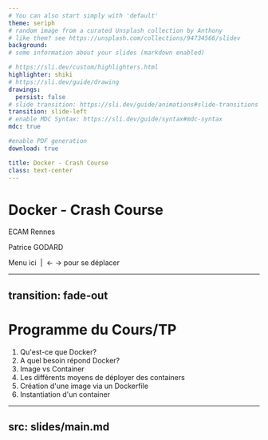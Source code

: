 ```yaml
---
# You can also start simply with 'default'
theme: seriph
# random image from a curated Unsplash collection by Anthony
# like them? see https://unsplash.com/collections/94734566/slidev
background: 
# some information about your slides (markdown enabled)

# https://sli.dev/custom/highlighters.html
highlighter: shiki
# https://sli.dev/guide/drawing
drawings:
  persist: false
# slide transition: https://sli.dev/guide/animations#slide-transitions
transition: slide-left
# enable MDC Syntax: https://sli.dev/guide/syntax#mdc-syntax
mdc: true

#enable PDF generation
download: true

title: Docker - Crash Course
class: text-center
---
```


# Docker - Crash Course

ECAM Rennes

Patrice GODARD

<div class="w-75 h-px bg-gray absolute bottom-5 left-0 text-sm">Menu ici&nbsp;&nbsp;|&nbsp;&nbsp;← → pour se déplacer
</div>
<!--
The last comment block of each slide will be treated as slide notes. It will be visible and editable in Presenter Mode along with the slide. [Read more in the docs](https://sli.dev/guide/syntax.html#notes)
-->

---
transition: fade-out
---

# Programme du Cours/TP

1. Qu'est-ce que Docker?
2. A quel besoin répond Docker?
3. Image vs Container
4. Les différents moyens de déployer des containers
5. Création d'une image via un Dockerfile
6. Instantiation d'un container

---
src: slides/main.md
---
